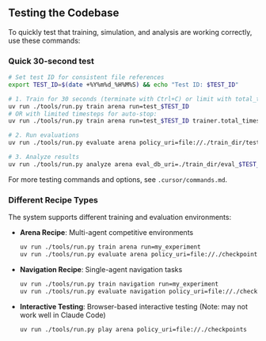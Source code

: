 ## Testing the Codebase

To quickly test that training, simulation, and analysis are working correctly, use these commands:

### Quick 30-second test

```bash
# Set test ID for consistent file references
export TEST_ID=$(date +%Y%m%d_%H%M%S) && echo "Test ID: $TEST_ID"

# 1. Train for 30 seconds (terminate with Ctrl+C) or limit with total_timesteps
uv run ./tools/run.py train arena run=test_$TEST_ID
# OR with limited timesteps for auto-stop:
uv run ./tools/run.py train arena run=test_$TEST_ID trainer.total_timesteps=100000

# 2. Run evaluations
uv run ./tools/run.py evaluate arena policy_uri=file://./train_dir/test_$TEST_ID/checkpoints

# 3. Analyze results
uv run ./tools/run.py analyze arena eval_db_uri=./train_dir/eval_$TEST_ID/stats.db
```

For more testing commands and options, see `.cursor/commands.md`.

### Different Recipe Types

The system supports different training and evaluation environments:

- **Arena Recipe**: Multi-agent competitive environments

  ```bash
  uv run ./tools/run.py train arena run=my_experiment
  uv run ./tools/run.py evaluate arena policy_uri=file://./checkpoints
  ```

- **Navigation Recipe**: Single-agent navigation tasks

  ```bash
  uv run ./tools/run.py train navigation run=my_experiment
  uv run ./tools/run.py evaluate navigation policy_uri=file://./checkpoints
  ```

- **Interactive Testing**: Browser-based interactive testing (Note: may not work well in Claude Code)
  ```bash
  uv run ./tools/run.py play arena policy_uri=file://./checkpoints
  ```
